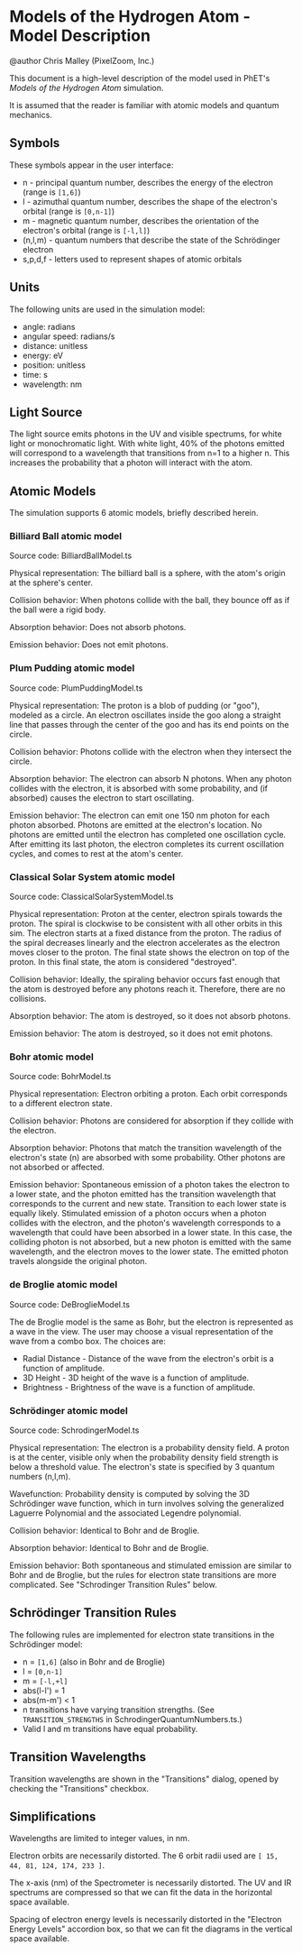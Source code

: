 # Models of the Hydrogen Atom - Model Description

@author Chris Malley (PixelZoom, Inc.)

This document is a high-level description of the model used in PhET's _Models of the Hydrogen Atom_ simulation.

It is assumed that the reader is familiar with atomic models and quantum mechanics.

## Symbols

These symbols appear in the user interface:

* n - principal quantum number, describes the energy of the electron (range is `[1,6]`)
* l - azimuthal quantum number, describes the shape of the electron's orbital (range is `[0,n-1]`)
* m - magnetic quantum number, describes the orientation of the electron's orbital (range is `[-l,l]`)
* (n,l,m) - quantum numbers that describe the state of the Schrödinger electron
* s,p,d,f - letters used to represent shapes of atomic orbitals

## Units

The following units are used in the simulation model:

* angle: radians
* angular speed: radians/s 
* distance: unitless
* energy: eV
* position: unitless
* time: s
* wavelength: nm

## Light Source

The light source emits photons in the UV and visible spectrums, for white light or monochromatic light. With white 
light, 40% of the photons emitted will correspond to a wavelength that transitions from n=1 to a higher n. This
increases the probability that a photon will interact with the atom.

## Atomic Models

The simulation supports 6 atomic models, briefly described herein.

### Billiard Ball atomic model

Source code: BilliardBallModel.ts

Physical representation: The billiard ball is a sphere, with the atom's origin at the sphere's center. 

Collision behavior: When photons collide with the ball, they bounce off as if the ball were a rigid body.

Absorption behavior: Does not absorb photons.

Emission behavior: Does not emit photons.

### Plum Pudding atomic model

Source code: PlumPuddingModel.ts

Physical representation: The proton is a blob of pudding (or "goo"), modeled as a circle. An electron oscillates
inside the goo along a straight line that passes through the center of the goo and has its end points on the circle.

Collision behavior: Photons collide with the electron when they intersect the circle.

Absorption behavior: The electron can absorb N photons. When any photon collides with the electron, it is absorbed
with some probability, and (if absorbed) causes the electron to start oscillating.

Emission behavior: The electron can emit one 150 nm photon for each photon absorbed. Photons are emitted at the electron's 
location. No photons are emitted until the electron has completed one oscillation cycle. After emitting its last photon,
the electron completes its current oscillation cycles, and comes to rest at the atom's center.

### Classical Solar System atomic model

Source code: ClassicalSolarSystemModel.ts

Physical representation: Proton at the center, electron spirals towards the proton. The spiral is clockwise to be
consistent with all other orbits in this sim. The electron starts at a fixed distance from the proton.
The radius of the spiral decreases linearly and the electron accelerates as the electron moves closer to the proton.
The final state shows the electron on top of the proton. In this final state, the atom is considered "destroyed".

Collision behavior: Ideally, the spiraling behavior occurs fast enough that the atom is destroyed before any 
photons reach it. Therefore, there are no collisions.

Absorption behavior: The atom is destroyed, so it does not absorb photons.

Emission behavior: The atom is destroyed, so it does not emit photons.

### Bohr atomic model

Source code: BohrModel.ts

Physical representation: Electron orbiting a proton. Each orbit corresponds to a different electron state.

Collision behavior: Photons are considered for absorption if they collide with the electron.

Absorption behavior: Photons that match the transition wavelength of the electron's state (n) are absorbed with
some probability. Other photons are not absorbed or affected.

Emission behavior: Spontaneous emission of a photon takes the electron to a lower state, and the photon emitted has
the transition wavelength that corresponds to the current and new state. Transition to each lower state is equally likely.
Stimulated emission of a photon occurs when a photon collides with the electron, and the photon's wavelength corresponds
to a wavelength that could have been absorbed in a lower state. In this case, the colliding photon is not absorbed,
but a new photon is emitted with the same wavelength, and the electron moves to the lower state. The emitted photon
travels alongside the original photon.

### de Broglie atomic model

Source code: DeBroglieModel.ts

The de Broglie model is the same as Bohr, but the electron is represented as a wave in the view. The user may choose
a visual representation of the wave from a combo box. The choices are:

* Radial Distance - Distance of the wave from the electron's orbit is a function of amplitude.
* 3D Height - 3D height of the wave is a function of amplitude.
* Brightness - Brightness of the wave is a function of amplitude.

### Schrödinger atomic model

Source code: SchrodingerModel.ts

Physical representation: The electron is a probability density field. A proton is at the center, visible only when the
probability density field strength is below a threshold value. The electron's state is specified by 3 quantum numbers 
(n,l,m).

Wavefunction: Probability density is computed by solving the 3D Schrödinger wave function, which in turn involves 
solving the generalized Laguerre Polynomial and the associated Legendre polynomial.

Collision behavior: Identical to Bohr and de Broglie.

Absorption behavior: Identical to Bohr and de Broglie.

Emission behavior: Both spontaneous and stimulated emission are similar to Bohr and de Broglie, but the rules for 
electron state transitions are more complicated. See "Schrodinger Transition Rules" below.

## Schrödinger Transition Rules

The following rules are implemented for electron state transitions in the Schrödinger model:

* n = `[1,6]` (also in Bohr and de Broglie)
* l = `[0,n-1]`
* m = `[-l,+l]`
* abs(l-l') = 1
* abs(m-m') < 1
* n transitions have varying transition strengths. (See `TRANSITION_STRENGTHS` in SchrodingerQuantumNumbers.ts.)
* Valid l and m transitions have equal probability.

## Transition Wavelengths

Transition wavelengths are shown in the "Transitions" dialog, opened by checking the "Transitions" checkbox.

## Simplifications

Wavelengths are limited to integer values, in nm.

Electron orbits are necessarily distorted. The 6 orbit radii used are `[ 15, 44, 81, 124, 174, 233 ]`.

The x-axis (nm) of the Spectrometer is necessarily distorted. The UV and IR spectrums are compressed so that
we can fit the data in the horizontal space available.

Spacing of electron energy levels is necessarily distorted in the "Electron Energy Levels" accordion box,
so that we can fit the diagrams in the vertical space available.

